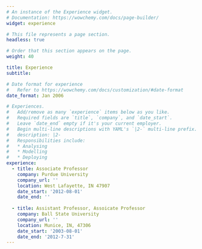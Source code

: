 ```yaml
---
# An instance of the Experience widget.
# Documentation: https://wowchemy.com/docs/page-builder/
widget: experience

# This file represents a page section.
headless: true

# Order that this section appears on the page.
weight: 40

title: Experience
subtitle:

# Date format for experience
#   Refer to https://wowchemy.com/docs/customization/#date-format
date_format: Jan 2006

# Experiences.
#   Add/remove as many `experience` items below as you like.
#   Required fields are `title`, `company`, and `date_start`.
#   Leave `date_end` empty if it's your current employer.
#   Begin multi-line descriptions with YAML's `|2-` multi-line prefix.
#   description: |2-
#   Responsibilities include:
#   * Analysing
#   * Modelling
#   * Deploying
experience:
  - title: Associate Professor
    company: Purdue University
    company_url: ''
    location: West Lafayette, IN 47907
    date_start: '2012-08-01'
    date_end: ''
        
  - title: Assistant Professor, Assoicate Professor
    company: Ball State University
    company_url: ''
    location: Munice, IN, 47306
    date_start: '2003-08-01'
    date_end: '2012-7-31'
---
```

